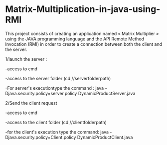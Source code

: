 # Matrix-Multiplication-in-java-using-RMI


This project consists of creating an application named « Matrix Multiplier » using the JAVA programming language and the API Remote Method Invocation (RMI) in order to create a connection between both the client and the server.

1/launch the server :

-access to cmd

-access to the server folder (cd //serverfolderpath)

-For server's executiontype the command : java -Djava.security.policy=server.policy DynamicProductServer.java

2/Send the client request

-access to cmd

-access to the client folder (cd //clientfolderpath)

-for the client's execution type the command: java -Djava.security.policy=Client.policy DynamicProductClient.java
